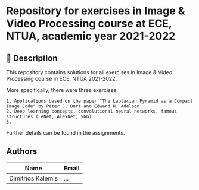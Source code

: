 # Repository for exercises in Image & Video Processing course at ECE, NTUA, academic year 2021-2022

## 📜 Description
This repository contains solutions for all exercises in Image & Video Processing course in ECE, NTUA 2021-2022.

More specifically, there were three exercises:

    1. Applications based on the paper "The Laplacian Pyramid as a Compact Image Code" by Peter J. Burt and Edward H. Adelson
    2. Deep learning concepts, convolutional neural networks, famous structures (LeNet, AlexNet, VGG)
    3.

Further details can be found in the assignments.

## Authors

| Name | Email |
| --- | --- |
| Dimitrios Kalemis | ... |
